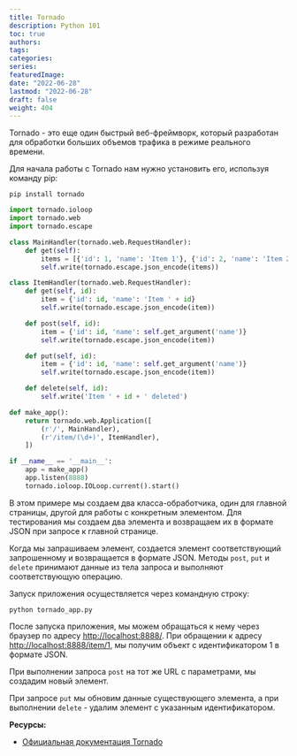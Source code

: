 ```yaml
---
title: Tornado
description: Python 101
toc: true
authors:
tags:
categories:
series:
featuredImage:
date: "2022-06-28"
lastmod: "2022-06-28"
draft: false
weight: 404
---
```


Tornado - это еще один быстрый веб-фреймворк, который разработан для обработки больших объемов трафика в режиме реального времени.

Для начала работы с Tornado нам нужно установить его, используя команду pip:

```
pip install tornado
```

```python
import tornado.ioloop
import tornado.web
import tornado.escape

class MainHandler(tornado.web.RequestHandler):
    def get(self):
        items = [{'id': 1, 'name': 'Item 1'}, {'id': 2, 'name': 'Item 2'}]
        self.write(tornado.escape.json_encode(items))

class ItemHandler(tornado.web.RequestHandler):
    def get(self, id):
        item = {'id': id, 'name': 'Item ' + id}
        self.write(tornado.escape.json_encode(item))

    def post(self, id):
        item = {'id': id, 'name': self.get_argument('name')}
        self.write(tornado.escape.json_encode(item))

    def put(self, id):
        item = {'id': id, 'name': self.get_argument('name')}
        self.write(tornado.escape.json_encode(item))

    def delete(self, id):
        self.write('Item ' + id + ' deleted')

def make_app():
    return tornado.web.Application([
        (r'/', MainHandler),
        (r'/item/(\d+)', ItemHandler),
    ])

if __name__ == '__main__':
    app = make_app()
    app.listen(8888)
    tornado.ioloop.IOLoop.current().start()
```

В этом примере мы создаем два класса-обработчика, один для главной страницы, другой для работы с конкретным элементом. Для тестирования мы создаем два элемента и возвращаем их в формате JSON при запросе к главной странице.

Когда мы запрашиваем элемент, создается элемент соответствующий запрошенному и возвращается в формате JSON. Методы `post`, `put` и `delete` принимают данные из тела запроса и выполняют соответствующую операцию.

Запуск приложения осуществляется через командную строку:

```
python tornado_app.py
```

После запуска приложения, мы можем обращаться к нему через браузер по адресу <http://localhost:8888/>. При обращении к адресу <http://localhost:8888/item/1>, мы получим объект с идентификатором 1 в формате JSON.

При выполнении запроса `post` на тот же URL с параметрами, мы создадим новый элемент.

При запросе `put` мы обновим данные существующего элемента, а при выполнении `delete` - удалим элемент с указанным идентификатором.

**Ресурсы:**

- [Официальная документация Tornado](https://www.tornadoweb.org/)
